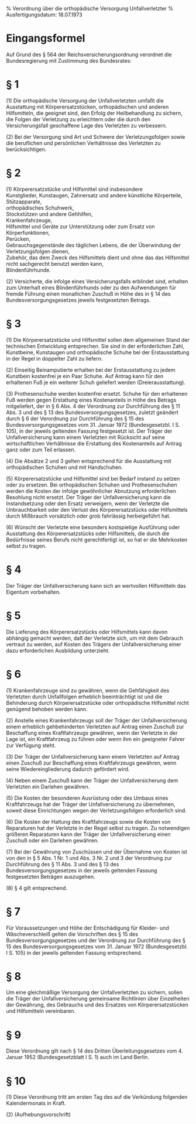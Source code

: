 % Verordnung über die orthopädische Versorgung Unfallverletzter
% Ausfertigungsdatum: 18.07.1973
 
# Eingangsformel

Auf Grund des § 564 der Reichsversicherungsordnung verordnet die Bundesregierung mit Zustimmung des Bundesrates:

# § 1

(1) Die orthopädische Versorgung der Unfallverletzten umfaßt die Ausstattung mit Körperersatzstücken, orthopädischen und anderen Hilfsmitteln, die geeignet sind, den Erfolg der Heilbehandlung zu sichern, die Folgen der Verletzung zu erleichtern oder die durch den Versicherungsfall geschaffene Lage des Verletzten zu verbessern.

(2) Bei der Versorgung sind Art und Schwere der Verletzungsfolgen sowie die beruflichen und persönlichen Verhältnisse des Verletzten zu berücksichtigen.

# § 2

(1) Körperersatzstücke und Hilfsmittel sind insbesondere  
Kunstglieder, Kunstaugen, Zahnersatz und andere künstliche Körperteile,  
Stützapparate,  
orthopädisches Schuhwerk,  
Stockstützen und andere Gehhilfen,  
Krankenfahrzeuge,  
Hilfsmittel und Geräte zur Unterstützung oder zum Ersatz von Körperfunktionen,  
Perücken,  
Gebrauchsgegenstände des täglichen Lebens, die der Überwindung der Verletzungsfolgen dienen,  
Zubehör, das dem Zweck des Hilfsmittels dient und ohne das das Hilfsmittel nicht sachgerecht benutzt werden kann,  
Blindenführhunde.

(2) Versicherte, die infolge eines Versicherungsfalls erblindet sind, erhalten zum Unterhalt eines Blindenführhunds oder zu den Aufwendungen für fremde Führung einen monatlichen Zuschuß in Höhe des in § 14 des Bundesversorgungsgesetzes jeweils festgesetzten Betrags.

# § 3

(1) Die Körperersatzstücke und Hilfsmittel sollen dem allgemeinen Stand der technischen Entwicklung entsprechen. Sie sind in der erforderlichen Zahl, Kunstbeine, Kunstaugen und orthopädische Schuhe bei der Erstausstattung in der Regel in doppelter Zahl zu liefern.

(2) Einseitig Beinamputierte erhalten bei der Erstausstattung zu jedem Kunstbein kostenfrei je ein Paar Schuhe. Auf Antrag kann für den erhaltenen Fuß je ein weiterer Schuh geliefert werden (Dreierausstattung).

(3) Prothesenschuhe werden kostenfrei ersetzt. Schuhe für den erhaltenen Fuß werden gegen Erstattung eines Kostenanteils in Höhe des Betrags mitgeliefert, der in § 6 Abs. 4 der Verordnung zur Durchführung des § 11 Abs. 3 und des § 13 des Bundesversorgungsgesetzes, zuletzt geändert durch § 6 der Verordnung zur Durchführung des § 15 des Bundesversorgungsgesetzes vom 31. Januar 1972 (Bundesgesetzbl. I S. 105), in der jeweils geltenden Fassung festgesetzt ist. Der Träger der Unfallversicherung kann einem Verletzten mit Rücksicht auf seine wirtschaftlichen Verhältnisse die Erstattung des Kostenanteils auf Antrag ganz oder zum Teil erlassen.

(4) Die Absätze 2 und 3 gelten entsprechend für die Ausstattung mit orthopädischen Schuhen und mit Handschuhen.

(5) Körperersatzstücke und Hilfsmittel sind bei Bedarf instand zu setzen oder zu ersetzen. Bei orthopädischen Schuhen und Prothesenschuhen werden die Kosten der infolge gewöhnlicher Abnutzung erforderlichen Besohlung nicht ersetzt. Der Träger der Unfallversicherung kann die Instandsetzung oder den Ersatz verweigern, wenn der Verletzte die Unbrauchbarkeit oder den Verlust des Körperersatzstücks oder Hilfsmittels durch Mißbrauch vorsätzlich oder grob fahrlässig herbeigeführt hat.

(6) Wünscht der Verletzte eine besonders kostspielige Ausführung oder Ausstattung des Körperersatzstücks oder Hilfsmittels, die durch die Bedürfnisse seines Berufs nicht gerechtfertigt ist, so hat er die Mehrkosten selbst zu tragen.

# § 4

Der Träger der Unfallversicherung kann sich an wertvollen Hilfsmitteln das Eigentum vorbehalten.

# § 5

Die Lieferung des Körperersatzstücks oder Hilfsmittels kann davon abhängig gemacht werden, daß der Verletzte sich, um mit dem Gebrauch vertraut zu werden, auf Kosten des Trägers der Unfallversicherung einer dazu erforderlichen Ausbildung unterzieht.

# § 6

(1) Krankenfahrzeuge sind zu gewähren, wenn die Gehfähigkeit des Verletzten durch Unfallfolgen erheblich beeinträchtigt ist und die Behinderung durch Körperersatzstücke oder orthopädische Hilfsmittel nicht genügend behoben werden kann.

(2) Anstelle eines Krankenfahrzeugs soll der Träger der Unfallversicherung einem erheblich gehbehinderten Verletzten auf Antrag einen Zuschuß zur Beschaffung eines Kraftfahrzeugs gewähren, wenn der Verletzte in der Lage ist, ein Kraftfahrzeug zu führen oder wenn ihm ein geeigneter Fahrer zur Verfügung steht.

(3) Der Träger der Unfallversicherung kann einem Verletzten auf Antrag einen Zuschuß zur Beschaffung eines Kraftfahrzeugs gewähren, wenn seine Wiedereingliederung dadurch gefördert wird.

(4) Neben einem Zuschuß kann der Träger der Unfallversicherung dem Verletzten ein Darlehen gewähren.

(5) Die Kosten der besonderen Ausrüstung oder des Umbaus eines Kraftfahrzeugs hat der Träger der Unfallversicherung zu übernehmen, soweit diese Einrichtungen wegen der Verletzungsfolgen erforderlich sind.

(6) Die Kosten der Haltung des Kraftfahrzeugs sowie die Kosten von Reparaturen hat der Verletzte in der Regel selbst zu tragen. Zu notwendigen größeren Reparaturen kann der Träger der Unfallversicherung einen Zuschuß oder ein Darlehen gewähren.

(7) Bei der Gewährung von Zuschüssen und der Übernahme von Kosten ist von den in § 5 Abs. 1 Nr. 1 und Abs. 3 Nr. 2 und 3 der Verordnung zur Durchführung des § 11 Abs. 3 und des § 13 des Bundesversorgungsgesetzes in der jeweils geltenden Fassung festgesetzten Beträgen auszugehen.

(8) § 4 gilt entsprechend.

# § 7

Für Voraussetzungen und Höhe der Entschädigung für Kleider- und Wäscheverschleiß gelten die Vorschriften des § 15 des Bundesversorgungsgesetzes und der Verordnung zur Durchführung des § 15 des Bundesversorgungsgesetzes vom 31. Januar 1972 (Bundesgesetzbl. I S. 105) in der jeweils geltenden Fassung entsprechend.

# § 8

Um eine gleichmäßige Versorgung der Unfallverletzten zu sichern, sollen die Träger der Unfallversicherung gemeinsame Richtlinien über Einzelheiten der Gewährung, des Gebrauchs und des Ersatzes von Körperersatzstücken und Hilfsmitteln vereinbaren.

# § 9

Diese Verordnung gilt nach § 14 des Dritten Überleitungsgesetzes vom 4. Januar 1952 (Bundesgesetzblatt I S. 1) auch im Land Berlin.

# § 10

(1) Diese Verordnung tritt am ersten Tag des auf die Verkündung folgenden Kalendermonats in Kraft.

(2) (Aufhebungsvorschrift)
